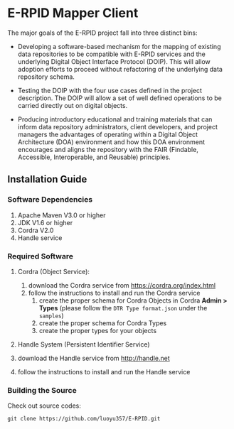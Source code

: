 # E-RPID Mapper Client

The major goals of the E-RPID project fall into three distinct bins:
* Developing a software-based mechanism for the mapping of existing data repositories to be compatible with E-RPID services and the underlying Digital Object Interface Protocol (DOIP). This will allow adoption efforts to proceed without refactoring of the underlying data repository schema.

* Testing the DOIP with the four use cases defined in the project description. The DOIP will allow a set of well defined operations to be carried directly out on digital objects.

* Producing introductory educational and training materials that can inform data repository administrators, client developers, and project managers the advantages of operating within a Digital Object Architecture (DOA) environment and how this DOA environment encourages and aligns the repository with the FAIR (Findable, Accessible, Interoperable, and Reusable) principles.

## Installation Guide

### Software Dependencies

1. Apache Maven V3.0 or higher
2. JDK V1.6 or higher
3. Cordra V2.0
4. Handle service

### Required Software

1. Cordra (Object Service):
   1. download the Cordra service from https://cordra.org/index.html
   2. follow the instructions to install and run the Cordra service
      1. create the proper schema for Cordra Objects in Cordra **Admin > Types** (please follow the `DTR Type format.json` under the `samples`)
      2. create the proper schema for Cordra Types
      3. create the proper types for your objects

2. Handle System (Persistent Identifier Service)
  1. download the Handle service from http://handle.net
  2. follow the instructions to install and run the Handle service

### Building the Source

Check out source codes:

```
git clone https://github.com/luoyu357/E-RPID.git
```
